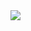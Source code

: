 <img src="https://i0.hdslb.com/bfs/openplatform/202301/zZWmkCaS1673614840202.png" referrerpolicy="no-referrer">
